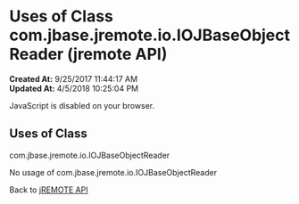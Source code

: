 # Uses of Class com.jbase.jremote.io.IOJBaseObjectReader (jremote API)

**Created At:** 9/25/2017 11:44:17 AM  
**Updated At:** 4/5/2018 10:25:04 PM  

<script type="text/javascript"><!--
    try {
        if (location.href.indexOf('is-external=true') == -1) {
            parent.document.title="Uses of Class com.jbase.jremote.io.IOJBaseObjectReader (jremote   API)";
        }
    }
    catch(err) {
    }
//--></script><noscript><div>JavaScript is disabled on your browser.</div></noscript><!-- ========= START OF TOP NAVBAR ======= -->
<!--   -->

<script type="text/javascript"><!--
  allClassesLink = document.getElementById("allclasses_navbar_top");
  if(window==top) {
    allClassesLink.style.display = "block";
  }
  else {
    allClassesLink.style.display = "none";
  }
  //--></script>
<!--   -->
<!-- ========= END OF TOP NAVBAR ========= -->
## Uses of Class
com.jbase.jremote.io.IOJBaseObjectReader

No usage of com.jbase.jremote.io.IOJBaseObjectReader
<!-- ======= START OF BOTTOM NAVBAR ====== -->
<!--   -->


Back to [jREMOTE API](com_jbase_jremote_package-summary)
